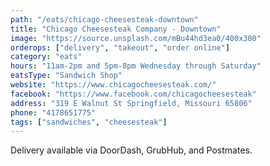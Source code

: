 ```yaml
---
path: "/eats/chicago-cheesesteak-downtown"
title: "Chicago Cheesesteak Company - Downtown"
image: "https://source.unsplash.com/mBu44hd3ea0/400x300"
orderops: ["delivery", "takeout", "order online"]
category: "eats"
hours: "11am-2pm and 5pm-8pm Wednesday through Saturday"
eatsType: "Sandwich Shop"
website: "https://www.chicagocheesesteak.com/"
facebook: "https://www.facebook.com/chicagocheesesteak"
address: "319 E Walnut St Springfield, Missouri 65806"
phone: "4178651775"
tags: ["sandwiches", "cheesesteak"]
---
```


Delivery available via DoorDash, GrubHub, and Postmates.
